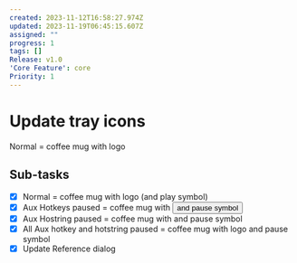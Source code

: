 ```yaml
---
created: 2023-11-12T16:58:27.974Z
updated: 2023-11-19T06:45:15.607Z
assigned: ""
progress: 1
tags: []
Release: v1.0
'Core Feature': core
Priority: 1
---
```


# Update tray icons

Normal = coffee mug with logo

## Sub-tasks

- [x] Normal = coffee mug with logo (and play symbol)
- [x] Aux Hotkeys paused = coffee mug with <button> and pause symbol
- [x] Aux Hostring paused = coffee mug with <letter> and pause symbol
- [x] All Aux hotkey and hotstring paused = coffee mug with logo and pause symbol
- [x] Update Reference dialog
